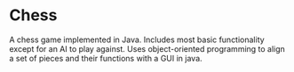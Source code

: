 # Chess
A chess game implemented in Java. Includes most basic functionality except for an AI to play against.
Uses object-oriented programming to align a set of pieces and their functions with a GUI in java.
